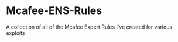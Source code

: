 # Mcafee-ENS-Rules
A collection of all of the Mcafee Expert Rules I've created for various exploits
